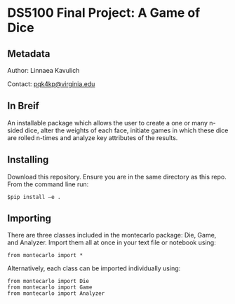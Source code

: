 # DS5100 Final Project: A Game of Dice
## Metadata
Author: Linnaea Kavulich

Contact: pqk4kp@virginia.edu

## In Breif
An installable package which allows the user to create a one or many n-sided dice, alter the weights of each face, initiate games in which these dice are rolled n-times and analyze key attributes of the results.

## Installing
Download this repository. Ensure you are in the same directory as this repo. From the command line run:

```
$pip install –e .
```

## Importing
There are three classes included in the montecarlo package: Die, Game, and Analyzer. Import them all at once in your text file or notebook using:

```
from montecarlo import *
```

Alternatively, each class can be imported individually using:


```
from montecarlo import Die
from montecarlo import Game
from montecarlo import Analyzer
```
